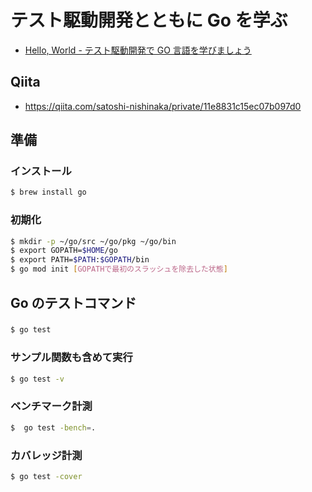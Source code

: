 # テスト駆動開発とともに Go を学ぶ

- [Hello, World - テスト駆動開発で GO 言語を学びましょう](https://andmorefine.gitbook.io/learn-go-with-tests/go-fundamentals/hello-world)

## Qiita

- https://qiita.com/satoshi-nishinaka/private/11e8831c15ec07b097d0

## 準備

### インストール

```bash
$ brew install go
```

### 初期化

```bash
$ mkdir -p ~/go/src ~/go/pkg ~/go/bin
$ export GOPATH=$HOME/go
$ export PATH=$PATH:$GOPATH/bin
$ go mod init [GOPATHで最初のスラッシュを除去した状態]
```

## Go のテストコマンド

###

```bash
$ go test
```

### サンプル関数も含めて実行

```bash
$ go test -v
```

### ベンチマーク計測

```bash
$  go test -bench=.
```

### カバレッジ計測

```bash
$ go test -cover
```
